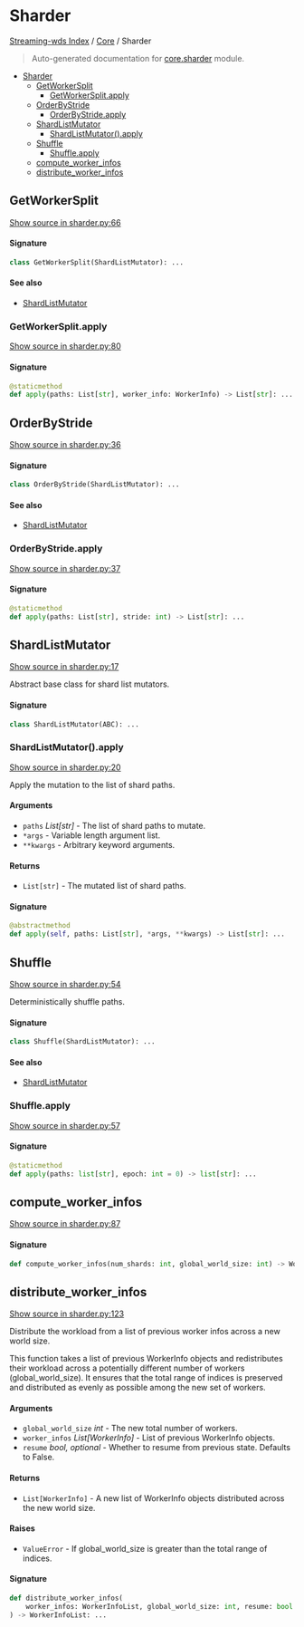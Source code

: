 # Sharder

[Streaming-wds Index](../README.md#streaming-wds-index) / [Core](./index.md#core) / Sharder

> Auto-generated documentation for [core.sharder](../../streaming_wds/core/sharder.py) module.

- [Sharder](#sharder)
  - [GetWorkerSplit](#getworkersplit)
    - [GetWorkerSplit.apply](#getworkersplitapply)
  - [OrderByStride](#orderbystride)
    - [OrderByStride.apply](#orderbystrideapply)
  - [ShardListMutator](#shardlistmutator)
    - [ShardListMutator().apply](#shardlistmutator()apply)
  - [Shuffle](#shuffle)
    - [Shuffle.apply](#shuffleapply)
  - [compute_worker_infos](#compute_worker_infos)
  - [distribute_worker_infos](#distribute_worker_infos)

## GetWorkerSplit

[Show source in sharder.py:66](../../streaming_wds/core/sharder.py#L66)

#### Signature

```python
class GetWorkerSplit(ShardListMutator): ...
```

#### See also

- [ShardListMutator](#shardlistmutator)

### GetWorkerSplit.apply

[Show source in sharder.py:80](../../streaming_wds/core/sharder.py#L80)

#### Signature

```python
@staticmethod
def apply(paths: List[str], worker_info: WorkerInfo) -> List[str]: ...
```



## OrderByStride

[Show source in sharder.py:36](../../streaming_wds/core/sharder.py#L36)

#### Signature

```python
class OrderByStride(ShardListMutator): ...
```

#### See also

- [ShardListMutator](#shardlistmutator)

### OrderByStride.apply

[Show source in sharder.py:37](../../streaming_wds/core/sharder.py#L37)

#### Signature

```python
@staticmethod
def apply(paths: List[str], stride: int) -> List[str]: ...
```



## ShardListMutator

[Show source in sharder.py:17](../../streaming_wds/core/sharder.py#L17)

Abstract base class for shard list mutators.

#### Signature

```python
class ShardListMutator(ABC): ...
```

### ShardListMutator().apply

[Show source in sharder.py:20](../../streaming_wds/core/sharder.py#L20)

Apply the mutation to the list of shard paths.

#### Arguments

- `paths` *List[str]* - The list of shard paths to mutate.
- `*args` - Variable length argument list.
- `**kwargs` - Arbitrary keyword arguments.

#### Returns

- `List[str]` - The mutated list of shard paths.

#### Signature

```python
@abstractmethod
def apply(self, paths: List[str], *args, **kwargs) -> List[str]: ...
```



## Shuffle

[Show source in sharder.py:54](../../streaming_wds/core/sharder.py#L54)

Deterministically shuffle paths.

#### Signature

```python
class Shuffle(ShardListMutator): ...
```

#### See also

- [ShardListMutator](#shardlistmutator)

### Shuffle.apply

[Show source in sharder.py:57](../../streaming_wds/core/sharder.py#L57)

#### Signature

```python
@staticmethod
def apply(paths: list[str], epoch: int = 0) -> list[str]: ...
```



## compute_worker_infos

[Show source in sharder.py:87](../../streaming_wds/core/sharder.py#L87)

#### Signature

```python
def compute_worker_infos(num_shards: int, global_world_size: int) -> WorkerInfoList: ...
```



## distribute_worker_infos

[Show source in sharder.py:123](../../streaming_wds/core/sharder.py#L123)

Distribute the workload from a list of previous worker infos across a new world size.

This function takes a list of previous WorkerInfo objects and redistributes their
workload across a potentially different number of workers (global_world_size).
It ensures that the total range of indices is preserved and distributed as evenly
as possible among the new set of workers.

#### Arguments

- `global_world_size` *int* - The new total number of workers.
- `worker_infos` *List[WorkerInfo]* - List of previous WorkerInfo objects.
- `resume` *bool, optional* - Whether to resume from previous state. Defaults to False.

#### Returns

- `List[WorkerInfo]` - A new list of WorkerInfo objects distributed across the new world size.

#### Raises

- `ValueError` - If global_world_size is greater than the total range of indices.

#### Signature

```python
def distribute_worker_infos(
    worker_infos: WorkerInfoList, global_world_size: int, resume: bool = False
) -> WorkerInfoList: ...
```
